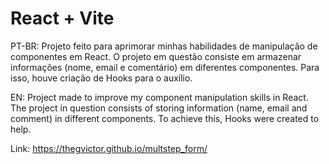 # React + Vite

PT-BR: Projeto feito para aprimorar minhas habilidades de manipulação de componentes em React. O projeto em questão consiste em armazenar informações (nome, email e comentário) em diferentes componentes. Para isso, houve criação de Hooks para o auxílio.

EN: Project made to improve my component manipulation skills in React. The project in question consists of storing information (name, email and comment) in different components. To achieve this, Hooks were created to help.

Link: https://thegvictor.github.io/multstep_form/

